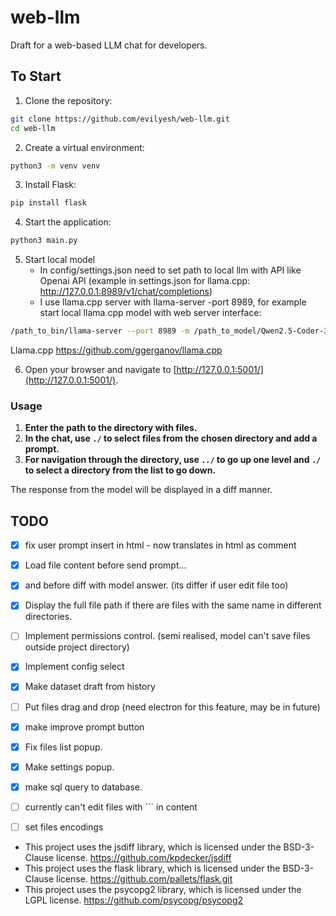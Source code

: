 # web-llm

Draft for a web-based LLM chat for developers. 


## To Start

1. Clone the repository:
```bash
git clone https://github.com/evilyesh/web-llm.git
cd web-llm
```
2. Create a virtual environment: 
```bash
python3 -m venv venv
```
3. Install Flask: 
```bash
pip install flask
```
4. Start the application: 
```bash
python3 main.py
```
5. Start local model
   - In config/settings.json need to set path to local llm with API like Openai API (example in settings.json for llama.cpp: http://127.0.0.1:8989/v1/chat/completions) 
   - I use llama.cpp server with llama-server -port 8989, for example start local llama.cpp model with web server interface:
```bash
/path_to_bin/llama-server --port 8989 -m /path_to_model/Qwen2.5-Coder-32B-Instruct-Q5_K_L.gguf -p "Hello, you are coder assistant" -ngl 99 --n-predict -1 --ctx-size 12240 --threads 4 --no-mmap --temp 0.01 --top-k 10 --cache-type-k q8_0 --cache-type-v q8_0 --flash-attn
```
Llama.cpp https://github.com/ggerganov/llama.cpp

6. Open your browser and navigate to [http://127.0.0.1:5001/](http://127.0.0.1:5001/).

### Usage

1. **Enter the path to the directory with files.**
2. **In the chat, use `./` to select files from the chosen directory and add a prompt.**
3. **For navigation through the directory, use `../` to go up one level and `./` to select a directory from the list to go down.**

The response from the model will be displayed in a diff manner.

## TODO

- [x] fix user prompt insert in html - now <? ?> translates in html as comment
- [x] Load file content before send prompt... 
- [x] and before diff with model answer. (its differ if user edit file too)
- [x] Display the full file path if there are files with the same name in different directories.
- [ ] Implement permissions control. (semi realised, model can't save files outside project directory)
- [x] Implement config select
- [x] Make dataset draft from history
- [ ] Put files drag and drop (need electron for this feature, may be in future)
- [x] make improve prompt button


- [x] Fix files list popup.
- [x] Make settings popup.
- [x] make sql query to database.
- [ ] currently can't edit files with ``` in content
- [ ] set files encodings


- This project uses the jsdiff library, which is licensed under the BSD-3-Clause license. https://github.com/kpdecker/jsdiff
- This project uses the flask library, which is licensed under the BSD-3-Clause license. https://github.com/pallets/flask.git
- This project uses the psycopg2 library, which is licensed under the LGPL license. https://github.com/psycopg/psycopg2
